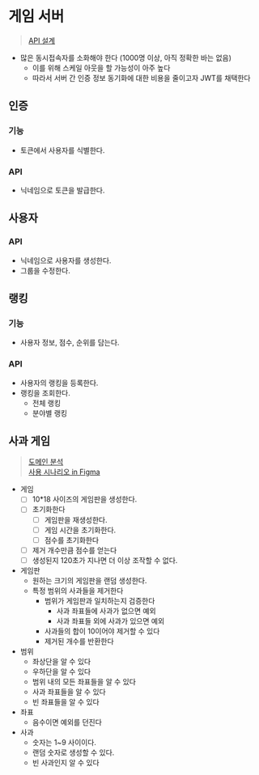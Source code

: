 # 게임 서버
> [API 설계](https://jumbled-droplet-70f.notion.site/API-30855489790c45e58d69adc1c7198b43?pvs=4)
- 많은 동시접속자를 소화해야 한다 (1000명 이상, 아직 정확한 바는 없음)
  - 이를 위해 스케일 아웃을 할 가능성이 아주 높다
  - 따라서 서버 간 인증 정보 동기화에 대한 비용을 줄이고자 JWT를 채택한다

## 인증
### 기능
- 토큰에서 사용자를 식별한다.
### API
- 닉네임으로 토큰을 발급한다.

## 사용자
### API
- 닉네임으로 사용자를 생성한다.
- 그룹을 수정한다.

## 랭킹
### 기능
- 사용자 정보, 점수, 순위를 담는다.
### API
- 사용자의 랭킹을 등록한다.
- 랭킹을 조회한다.
  - 전체 랭킹
  - 분야별 랭킹

## 사과 게임
> [도메인 분석](https://jumbled-droplet-70f.notion.site/0-f67053aebdee4edaaff1f32471d0d57d?pvs=4)  
> [사용 시나리오 in Figma](https://www.figma.com/file/ySQE1Qryfd9sc6Qa1z5C4D/Untitled?type=whiteboard&node-id=0%3A1&t=hZN77hF576emTCSQ-1)
- 게임
  - [ ] 10*18 사이즈의 게임판을 생성한다.
  - [ ] 초기화한다
    - [ ] 게임판을 재생성한다.
    - [ ] 게임 시간을 초기화한다.
    - [ ] 점수를 초기화한다
  - [ ] 제거 개수만큼 점수를 얻는다
  - [ ] 생성된지 120초가 지나면 더 이상 조작할 수 없다.
- 게임판
  - 원하는 크기의 게임판을 랜덤 생성한다.
  - 특정 범위의 사과들을 제거한다
    - 범위가 게임판과 일치하는지 검증한다
      - 사과 좌표들에 사과가 없으면 예외
      - 사과 좌표들 외에 사과가 있으면 예외
    - 사과들의 합이 10이어야 제거할 수 있다
    - 제거된 개수를 반환한다
- 범위
  - 좌상단을 알 수 있다
  - 우하단을 알 수 있다
  - 범위 내의 모든 좌표들을 알 수 있다
  - 사과 좌표들을 알 수 있다
  - 빈 좌표들을 알 수 있다
- 좌표
  - 음수이면 예외를 던진다
- 사과
  - 숫자는 1~9 사이이다.
  - 랜덤 숫자로 생성할 수 있다.
  - 빈 사과인지 알 수 있다
